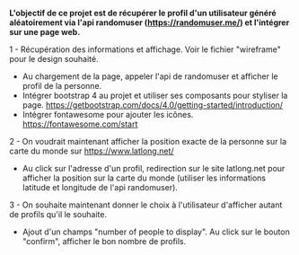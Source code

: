 **L'objectif de ce projet est de récupérer le profil d'un utilisateur généré aléatoirement via l'api randomuser (https://randomuser.me/) et l'intégrer sur une page web.**

1 - Récupération des informations et affichage. Voir le fichier "wireframe" pour le design souhaité.
- Au chargement de la page, appeler l'api de randomuser et afficher le profil de la personne.
- Intégrer bootstrap 4 au projet et utiliser ses composants pour styliser la page. https://getbootstrap.com/docs/4.0/getting-started/introduction/
- Intégrer fontawesome pour ajouter les icônes. https://fontawesome.com/start

2 - On voudrait maintenant afficher la position exacte de la personne sur la carte du monde sur https://www.latlong.net/
- Au click sur l'adresse d'un profil, redirection sur le site latlong.net pour afficher la position sur la carte du monde (utiliser les informations latitude et longitude de l'api randomuser).

3 - On souhaite maintenant donner le choix à l'utilisateur d'afficher autant de profils qu'il le souhaite.
- Ajout d'un champs "number of people to display". Au click sur le bouton "confirm", afficher le bon nombre de profils.
